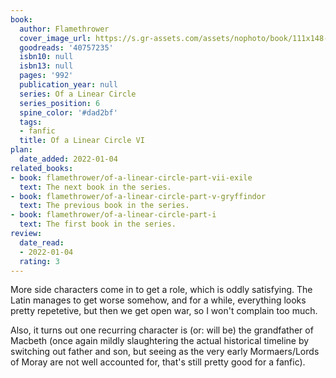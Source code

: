```yaml
---
book:
  author: Flamethrower
  cover_image_url: https://s.gr-assets.com/assets/nophoto/book/111x148-bcc042a9c91a29c1d680899eff700a03.png
  goodreads: '40757235'
  isbn10: null
  isbn13: null
  pages: '992'
  publication_year: null
  series: Of a Linear Circle
  series_position: 6
  spine_color: '#dad2bf'
  tags:
  - fanfic
  title: Of a Linear Circle VI
plan:
  date_added: 2022-01-04
related_books:
- book: flamethrower/of-a-linear-circle-part-vii-exile
  text: The next book in the series.
- book: flamethrower/of-a-linear-circle-part-v-gryffindor
  text: The previous book in the series.
- book: flamethrower/of-a-linear-circle-part-i
  text: The first book in the series.
review:
  date_read:
  - 2022-01-04
  rating: 3
---
```


More side characters come in to get a role, which is oddly satisfying. The Latin manages to get worse somehow, and for a
while, everything looks pretty repetetive, but then we get open war, so I won't complain too much.

Also, it turns out one recurring character is (or: will be) the grandfather of Macbeth (once again mildly slaughtering
the actual historical timeline by switching out father and son, but seeing as the very early Mormaers/Lords of Moray are
not well accounted for, that's still pretty good for a fanfic).
